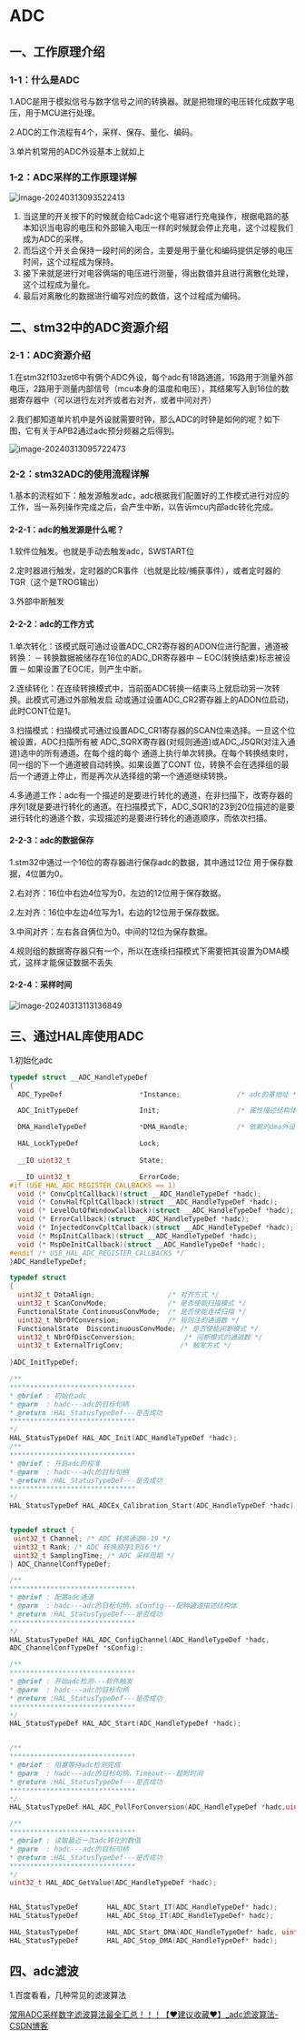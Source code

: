 # ADC

## 一、工作原理介绍

### 1-1：什么是ADC

1.ADC是用于模拟信号与数字信号之间的转换器。就是把物理的电压转化成数字电压，用于MCU进行处理。

2.ADC的工作流程有4个，采样、保存、量化、编码。

3.单片机常用的ADC外设基本上就如上

### 1-2：ADC采样的工作原理详解

![image-20240313093522413](pic\image-20240313093522413.png)

1. 当这里的开关按下的时候就会给Cadc这个电容进行充电操作，根据电路的基本知识当电容的电压和外部输入电压一样的时候就会停止充电，这个过程我们成为ADC的采样。
2. 而后这个开关会保持一段时间的闭合，主要是用于量化和编码提供足够的电压时间，这个过程成为保持。
3. 接下来就是进行对电容俩端的电压进行测量，得出数值并且进行离散化处理，这个过程成为量化。
4. 最后对离散化的数据进行编写对应的数值，这个过程成为编码。

## 二、stm32中的ADC资源介绍

### 2-1：ADC资源介绍

1.在stm32f103zet6中有俩个ADC外设，每个adc有18路通道，16路用于测量外部电压，2路用于测量内部信号（mcu本身的温度和电压），其结果写入到16位的数据寄存器中（可以进行左对齐或者右对齐，或者中间对齐）

2.我们都知道单片机中是外设就需要时钟，那么ADC的时钟是如何的呢？如下图，它有关于APB2通过adc预分频器之后得到。

![image-20240313095722473](pic\image-20240313095722473.png)

### 2-2：stm32ADC的使用流程详解

1.基本的流程如下：触发源触发adc，adc根据我们配置好的工作模式进行对应的工作，当一系列操作完成之后，会产生中断，以告诉mcu内部adc转化完成。

#### 2-2-1：adc的触发源是什么呢？

1.软件位触发。也就是手动去触发adc，SWSTART位

2.定时器进行触发，定时器的CR事件（也就是比较/捕获事件），或者定时器的TGR（这个是TROG输出）

3.外部中断触发

#### 2-2-2：adc的工作方式

1.单次转化：该模式既可通过设置ADC_CR2寄存器的ADON位进行配置，通道被转换： ─ 转换数据被储存在16位的ADC_DR寄存器中 ─ EOC(转换结束)标志被设置 ─ 如果设置了EOCIE，则产生中断。

2.连续转化：在连续转换模式中，当前面ADC转换一结束马上就启动另一次转换。此模式可通过外部触发启 动或通过设置ADC_CR2寄存器上的ADON位启动，此时CONT位是1。

3.扫描模式：扫描模式可通过设置ADC_CR1寄存器的SCAN位来选择。一旦这个位被设置，ADC扫描所有被 ADC_SQRX寄存器(对规则通道)或ADC_JSQR(对注入通道)选中的所有通道。在每个组的每个 通道上执行单次转换。在每个转换结束时，同一组的下一个通道被自动转换。如果设置了CONT 位，转换不会在选择组的最后一个通道上停止，而是再次从选择组的第一个通道继续转换。

4.多通道工作：adc有一个描述的是要进行转化的通道，在非扫描下，改寄存器的序列1就是要进行转化的通道。在扫描模式下，ADC_SQR1的23到20位描述的是要进行转化的通道个数，实现描述的是要进行转化的通道顺序，而依次扫描。

#### 2-2-3：adc的数据保存

1.stm32中通过一个16位的寄存器进行保存adc的数据，其中通过12位 用于保存数据，4位置为0。

2.右对齐：16位中右边4位写为0，左边的12位用于保存数据。

2.左对齐：16位中左边4位写为1，右边的12位用于保存数据。

3.中间对齐：左右各自俩位为0。中间的12位为保存数据。

4.规则组的数据寄存器只有一个，所以在连续扫描模式下需要把其设置为DMA模式，这样才能保证数据不丢失

#### 2-2-4：采样时间

![image-20240313113136849](pic\image-20240313113136849.png)

## 三、通过HAL库使用ADC

1.初始化adc

```c
typedef struct __ADC_HandleTypeDef
{
  ADC_TypeDef                   *Instance;              /* adc的基地址 */

  ADC_InitTypeDef               Init;                   /* 属性描述结构体 */

  DMA_HandleTypeDef             *DMA_Handle;            /* 依赖的dma外设句柄 */

  HAL_LockTypeDef               Lock;                  
  
  __IO uint32_t                 State;                  

  __IO uint32_t                 ErrorCode;           
#if (USE_HAL_ADC_REGISTER_CALLBACKS == 1)
  void (* ConvCpltCallback)(struct __ADC_HandleTypeDef *hadc);              /*!< ADC conversion complete callback */
  void (* ConvHalfCpltCallback)(struct __ADC_HandleTypeDef *hadc);          /*!< ADC conversion DMA half-transfer callback */
  void (* LevelOutOfWindowCallback)(struct __ADC_HandleTypeDef *hadc);      /*!< ADC analog watchdog 1 callback */
  void (* ErrorCallback)(struct __ADC_HandleTypeDef *hadc);                 /*!< ADC error callback */
  void (* InjectedConvCpltCallback)(struct __ADC_HandleTypeDef *hadc);      /*!< ADC group injected conversion complete callback */       /*!< ADC end of sampling callback */
  void (* MspInitCallback)(struct __ADC_HandleTypeDef *hadc);               /*!< ADC Msp Init callback */
  void (* MspDeInitCallback)(struct __ADC_HandleTypeDef *hadc);             /*!< ADC Msp DeInit callback */
#endif /* USE_HAL_ADC_REGISTER_CALLBACKS */
}ADC_HandleTypeDef;

typedef struct
{
  uint32_t DataAlign;                  /* 对齐方式 */     
  uint32_t ScanConvMode;               /* 是否使能扫描模式 */     
  FunctionalState ContinuousConvMode;  /* 是否使能连续扫描 */
  uint32_t NbrOfConversion;            /* 规则注的通道数 */
  FunctionalState  DiscontinuousConvMode; /* 是否使能间断模式 */
  uint32_t NbrOfDiscConversion;            /* 间断模式的通道数 */   
  uint32_t ExternalTrigConv;              /* 触发方式 */
    
}ADC_InitTypeDef;

/**
*******************************
* @brief : 初始化adc
* @parm  : hadc---adc的目标句柄
* @return :HAL_StatusTypeDef---是否成功
*******************************
*/
HAL_StatusTypeDef HAL_ADC_Init(ADC_HandleTypeDef *hadc);
/**
*******************************
* @brief : 开启adc的校准
* @parm  : hadc---adc的目标句柄
* @return :HAL_StatusTypeDef---是否成功
*******************************
*/
HAL_StatusTypeDef HAL_ADCEx_Calibration_Start(ADC_HandleTypeDef *hadc);


typedef struct {
 uint32_t Channel; /* ADC 转换通道0-19 */
 uint32_t Rank; /* ADC 转换顺序1到16 */
 uint32_t SamplingTime; /* ADC 采样周期 */
} ADC_ChannelConfTypeDef;

/**
*******************************
* @brief : 配置adc通道
* @parm  : hadc---adc的目标句柄，sConfig---配种通道描述结构体
* @return :HAL_StatusTypeDef---是否成功
*******************************
*/
HAL_StatusTypeDef HAL_ADC_ConfigChannel(ADC_HandleTypeDef *hadc, 
ADC_ChannelConfTypeDef *sConfig);

/**
*******************************
* @brief : 开始adc检测---软件触发
* @parm  : hadc---adc的目标句柄
* @return :HAL_StatusTypeDef---是否成功
*******************************
*/
HAL_StatusTypeDef HAL_ADC_Start(ADC_HandleTypeDef *hadc);


/**
*******************************
* @brief : 阻塞等待adc检测完成
* @parm  : hadc---adc的目标句柄，Timeout---超时时间
* @return :HAL_StatusTypeDef---是否成功
*******************************
*/
HAL_StatusTypeDef HAL_ADC_PollForConversion(ADC_HandleTypeDef *hadc,uint32_t Timeout);

/**
*******************************
* @brief : 读取最近一次adc转化的数值
* @parm  : hadc---adc的目标句柄
* @return :HAL_StatusTypeDef---是否成功
*******************************
*/
uint32_t HAL_ADC_GetValue(ADC_HandleTypeDef *hadc);


HAL_StatusTypeDef       HAL_ADC_Start_IT(ADC_HandleTypeDef* hadc);
HAL_StatusTypeDef       HAL_ADC_Stop_IT(ADC_HandleTypeDef* hadc);

HAL_StatusTypeDef       HAL_ADC_Start_DMA(ADC_HandleTypeDef* hadc, uint32_t* pData, uint32_t Length);
HAL_StatusTypeDef       HAL_ADC_Stop_DMA(ADC_HandleTypeDef* hadc);
```

## 四、adc滤波

1.百度看看，几种常见的滤波算法

[常用ADC采样数字滤波算法最全汇总！！！【❤️建议收藏❤️】_adc滤波算法-CSDN博客](https://blog.csdn.net/qq_46336588/article/details/120272707)

## 
